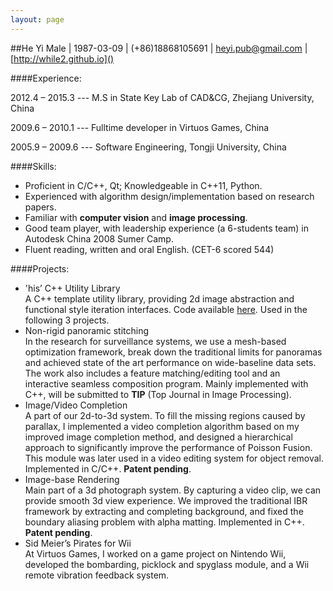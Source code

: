 ```yaml
---
layout: page
---
```

##He YiMale \| 1987-03-09 \| (+86)18868105691 \| [heyi.pub@gmail.com](heyi.pub@gmail.com) \| [http://while2.github.io]()####Experience:
2012.4 – 2015.3 --- M.S in State Key Lab of CAD&CG, Zhejiang University, China2009.6 – 2010.1 --- Fulltime developer in Virtuos Games, China

2005.9 – 2009.6 --- Software Engineering, Tongji University, China####Skills:
* Proficient in C/C++, Qt; Knowledgeable in C++11, Python.* Experienced with algorithm design/implementation based on research papers.* Familiar with __computer vision__ and __image processing__.* Good team player, with leadership experience (a 6-students team) in AutodeskChina 2008 Sumer Camp.* Fluent reading, written and oral English. (CET-6 scored 544)####Projects:
* 'his’ C++ Utility Library <br/>A C++ template utility library, providing 2d image abstraction and functional style iteration interfaces. Code available [here](https://github.com/while2/his). Used in the following 3 projects.* Non-rigid panoramic stitching <br/>In the research for surveillance systems, we use a mesh-based optimization framework, break down the traditional limits for panoramas and achieved state of the art performance on wide-baseline data sets. The work also includes a feature matching/editing tool and an interactive seamless composition program. Mainly implemented with C++, will be submitted to __TIP__ (Top Journal in Image Processing).* Image/Video Completion <br/>A part of our 2d-to-3d system. To fill the missing regions caused by parallax, I implemented a video completion algorithm based on my improved image completion method, and designed a hierarchical approach to significantly improve the performance of Poisson Fusion. This module was later used in a video editing system for object removal. Implemented in C/C++. __Patent pending__.* Image-base Rendering <br/>Main part of a 3d photograph system. By capturing a video clip, we can provide smooth 3d view experience. We improved the traditional IBR framework by extracting and completing background, and fixed the boundary aliasing problem with alpha matting. Implemented in C++. __Patent pending__.* Sid Meier’s Pirates for Wii <br/>At Virtuos Games, I worked on a game project on Nintendo Wii, developed the bombarding, picklock and spyglass module, and a Wii remote vibration feedback system.